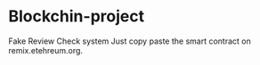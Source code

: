 # Blockchin-project
Fake Review Check system
Just copy paste the smart contract on remix.etehreum.org.
